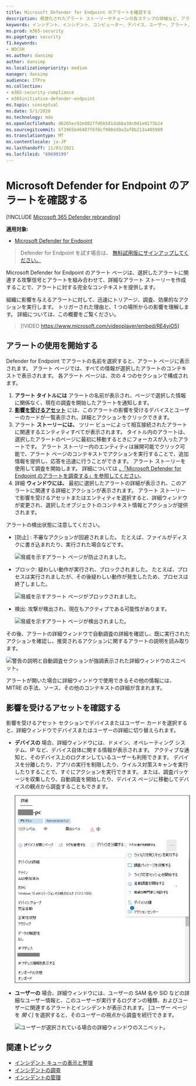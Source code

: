 ```yaml
---
title: Microsoft Defender for Endpoint のアラートを確認する
description: 視覚化されたアラート ストーリーやチェーンの各ステップの詳細など、アラート情報を確認します。
keywords: インシデント、インシデント、コンピューター、デバイス、ユーザー、アラート、アラート、調査、グラフ、証拠
ms.prod: m365-security
ms.pagetype: security
f1.keywords:
- NOCSH
ms.author: dansimp
author: dansimp
ms.localizationpriority: medium
manager: dansimp
audience: ITPro
ms.collection:
- m365-security-compliance
- m365initiative-defender-endpoint
ms.topic: conceptual
ms.date: 5/1/2020
ms.technology: mde
ms.openlocfilehash: d6265ec92e8827fd6b581dabba38c0d1e0275b24
ms.sourcegitcommit: bf3965b46487f6f8cf900dd9a3af8b213a405989
ms.translationtype: MT
ms.contentlocale: ja-JP
ms.lasthandoff: 11/03/2021
ms.locfileid: "60699199"
---
```

# <a name="review-alerts-in-microsoft-defender-for-endpoint"></a>Microsoft Defender for Endpoint のアラートを確認する

[!INCLUDE [Microsoft 365 Defender rebranding](../../includes/microsoft-defender.md)]


**適用対象:**
- [Microsoft Defender for Endpoint](https://go.microsoft.com/fwlink/?linkid=2154037)

> Defender for Endpoint を試す場合は、 [無料試用版にサインアップしてください。](https://signup.microsoft.com/create-account/signup?products=7f379fee-c4f9-4278-b0a1-e4c8c2fcdf7e&ru=https://aka.ms/MDEp2OpenTrial?ocid=docs-wdatp-managealerts-abovefoldlink)

Microsoft Defender for Endpoint のアラート ページは、選択したアラートに関連する攻撃信号とアラートを組み合わせて、詳細なアラート ストーリーを作成することで、アラートに対する完全なコンテキストを提供します。

組織に影響を与えるアラートに対して、迅速にトリアージ、調査、効果的なアクションを実行します。 トリガーされた理由と、1 つの場所からの影響を理解します。 詳細については、この概要をご覧ください。

> [!VIDEO https://www.microsoft.com/videoplayer/embed/RE4yiO5]

## <a name="getting-started-with-an-alert"></a>アラートの使用を開始する

Defender for Endpoint でアラートの名前を選択すると、アラート ページに表示されます。 アラート ページでは、すべての情報が選択したアラートのコンテキストで表示されます。 各アラート ページは、次の 4 つのセクションで構成されます。

1. **アラート タイトルには** アラートの名前が表示され、ページで選択した情報に関係なく、現在の調査を開始したアラートを通知します。
2. [**影響を受けるアセット**](#review-affected-assets) には、このアラートの影響を受けるデバイスとユーザーのカードが一覧表示され、詳細とアクションをクリックできます。
3. アラート **ストーリーには、** ツリー ビューによって相互接続されたアラートに関連するエンティティすべてが表示されます。 タイトル内のアラートは、選択したアラートのページに最初に移動するときにフォーカスが入ったアラートです。 アラート ストーリー内のエンティティは展開可能でクリック可能で、アラート ページのコンテキストでアクションを実行することで、追加情報を提供し、応答を迅速に行うことができます。 アラート ストーリーを使用して調査を開始します。 詳細については [、「Microsoft Defender for Endpoint のアラートを調査する」を参照してください](/microsoft-365/security/defender-endpoint/investigate-alerts)。
4. 詳細 **ウィンドウには、** 最初に選択したアラートの詳細が表示され、このアラートに関連する詳細とアクションが表示されます。 アラート ストーリーで影響を受けるアセットまたはエンティティを選択すると、詳細ウィンドウが変更され、選択したオブジェクトのコンテキスト情報とアクションが提供されます。

アラートの検出状態に注意してください。

- [防止] : 不審なアクションが回避されました。 たとえば、ファイルがディスクに書き込まれたり、実行された場合などです。

  ![脅威を示すアラート ページが防止されました。](images/detstat-prevented.png)

- ブロック: 疑わしい動作が実行され、ブロックされました。 たとえば、プロセスは実行されましたが、その後疑わしい動作が発生したため、プロセスは終了しました。

  ![脅威を示すアラート ページがブロックされました。](images/detstat-blocked.png)

- 検出: 攻撃が検出され、現在もアクティブである可能性があります。

  ![脅威を示すアラート ページが検出されました。](images/detstat-detected.png)

その後、アラートの詳細ウィンドウで自動調査の詳細を確認し、既に実行されたアクションを確認し、推奨されるアクションに関するアラートの説明を読み取ります。

![警告の説明と自動調査セクションが強調表示された詳細ウィンドウのスニペット。](images/alert-air-and-alert-description.png)

アラートが開いた場合に詳細ウィンドウで使用できるその他の情報には、MITRE の手法、ソース、その他のコンテキストの詳細が含まれます。

## <a name="review-affected-assets"></a>影響を受けるアセットを確認する

影響を受けるアセット セクションでデバイスまたはユーザー カードを選択すると、詳細ウィンドウでデバイスまたはユーザーの詳細に切り替えられます。

- **デバイスの** 場合、詳細ウィンドウには、ドメイン、オペレーティング システム、IP など、デバイス自体に関する情報が表示されます。 アクティブな通知と、そのデバイス上のログオンしているユーザーも利用できます。 デバイスを分離したり、アプリの実行を制限したり、ウイルス対策スキャンを実行したりすることで、すぐにアクションを実行できます。 または、調査パッケージを収集したり、自動調査を開始したり、デバイス ページに移動してデバイスの観点から調査することもできます。

   ![デバイスが選択されている場合の詳細ウィンドウのスニペット。](images/device-page-details.png)

- **ユーザーの** 場合、詳細ウィンドウには、ユーザーの SAM 名や SID などの詳細なユーザー情報と、このユーザーが実行するログオンの種類、およびユーザーに関連するアラートとインシデントが表示されます。 [ユーザー ページを *開く]* を選択すると、そのユーザーの視点から調査を続行できます。

   ![ユーザーが選択されている場合の詳細ウィンドウのスニペット。](images/user-page-details.png)

## <a name="related-topics"></a>関連トピック

- [インシデント キューの表示と整理](view-incidents-queue.md)
- [インシデントの調査](investigate-incidents.md)
- [インシデントの管理](manage-incidents.md)
